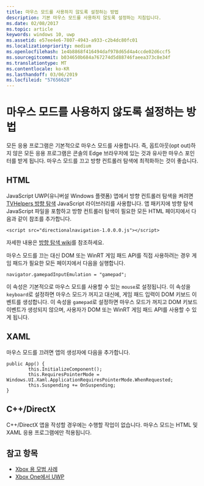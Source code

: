 ```yaml
---
title: 마우스 모드를 사용하지 않도록 설정하는 방법
description: 기본 마우스 모드를 사용하지 않도록 설정하는 지침입니다.
ms.date: 02/08/2017
ms.topic: article
keywords: windows 10, uwp
ms.assetid: e57ee4e6-7807-4943-a933-c2b4dc80fc01
ms.localizationpriority: medium
ms.openlocfilehash: 1e4b8868f416494daf978d65d4a4ccde02d6ccf5
ms.sourcegitcommit: b034650b684a767274d5d88746faeea373c8e34f
ms.translationtype: MT
ms.contentlocale: ko-KR
ms.lasthandoff: 03/06/2019
ms.locfileid: "57656628"
---
```

# <a name="how-to-disable-mouse-mode"></a>마우스 모드를 사용하지 않도록 설정하는 방법
모든 응용 프로그램은 기본적으로 마우스 모드를 사용합니다. 즉, 옵트아웃(opt out)하지 않은 모든 응용 프로그램은 콘솔의 Edge 브라우저에 있는 것과 유사한 마우스 포인터를 받게 됩니다. 마우스 모드를 끄고 방향 컨트롤러 탐색에 최적화하는 것이 좋습니다.   
   
## <a name="html"></a>HTML   
JavaScript UWP(유니버설 Windows 플랫폼) 앱에서 방향 컨트롤러 탐색을 켜려면 [TVHelpers 방향 탐색](https://github.com/Microsoft/TVHelpers/wiki/Using-DirectionalNavigation) JavaScript 라이브러리를 사용합니다. 앱 패키지에 방향 탐색 JavaScript 파일을 포함하고 방향 컨트롤러 탐색이 필요한 모든 HTML 페이지에서 다음과 같이 참조를 추가합니다.

```code
<script src="directionalnavigation-1.0.0.0.js"></script>
```
자세한 내용은 [방향 탐색 wiki](https://github.com/Microsoft/TVHelpers/wiki/Using-DirectionalNavigation)를 참조하세요.

마우스 모드를 끄는 대신 DOM 또는 WinRT 게임 패드 API를 직접 사용하려는 경우 게임 패드가 필요한 모든 페이지에서 다음을 실행합니다. 
   
```code
navigator.gamepadInputEmulation = "gamepad";
```   

   이 속성은 기본적으로 마우스 모드를 사용할 수 있는 `mouse`로 설정됩니다. 이 속성을 `keyboard`로 설정하면 마우스 모드가 꺼지고 대신에, 게임 패드 입력이 DOM 키보드 이벤트를 생성합니다. 이 속성을 `gamepad`로 설정하면 마우스 모드가 꺼지고 DOM 키보드 이벤트가 생성되지 않으며, 사용자가 DOM 또는 WinRT 게임 패드 API를 사용할 수 있게 됩니다.

## <a name="xaml"></a>XAML    
마우스 모드를 끄려면 앱의 생성자에 다음을 추가합니다.   
   
```code
public App() {
        this.InitializeComponent();
        this.RequiresPointerMode = Windows.UI.Xaml.ApplicationRequiresPointerMode.WhenRequested;
        this.Suspending += OnSuspending;
}
```

## <a name="cdirectx"></a>C++/DirectX   
C++/DirectX 앱을 작성할 경우에는 수행할 작업이 없습니다. 마우스 모드는 HTML 및 XAML 응용 프로그램에만 적용됩니다.

## <a name="see-also"></a>참고 항목
- [Xbox 용 모범 사례](tailoring-for-xbox.md)
- [Xbox One에서 UWP](index.md)

